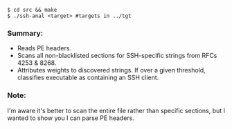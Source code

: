 ```
$ cd src && make
$ ./ssh-anal <target> #targets in ../tgt
```

### Summary:

- Reads PE headers.
- Scans all non-blacklisted sections for SSH-specific strings from RFCs 4253 & 8268.
- Attributes weights to discovered strings. If over a given threshold, classifies executable as containing an SSH client.

### Note:

I'm aware it's better to scan the entire file rather than specific sections, but I wanted to show you I can parse PE headers.
